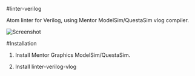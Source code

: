 #linter-verilog

Atom linter for Verilog, using Mentor ModelSim/QuestaSim vlog compiler.

![Screenshot](https://raw.githubusercontent.com/manucorporat/linter-verilog/master/screenshot.png)


#Installation

1. Install Mentor Graphics ModelSim/QuestaSim.

2. Install linter-verilog-vlog
